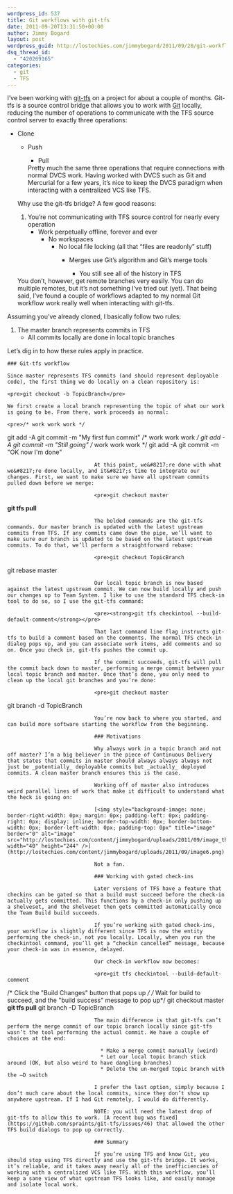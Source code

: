 ```yaml
---
wordpress_id: 537
title: Git workflows with git-tfs
date: 2011-09-20T13:31:50+00:00
author: Jimmy Bogard
layout: post
wordpress_guid: http://lostechies.com/jimmybogard/2011/09/20/git-workflows-with-git-tfs/
dsq_thread_id:
  - "420269165"
categories:
  - git
  - TFS
---
```

I’ve been working with [git-tfs](https://github.com/spraints/git-tfs) on a project for about a couple of months. Git-tfs is a source control bridge that allows you to work with [Git](http://git-scm.com/) locally, reducing the number of operations to communicate with the TFS source control server to exactly three operations:

  * Clone 
      * Push 
          * Pull</ul> 
        Pretty much the same three operations that require connections with normal DVCS work. Having worked with DVCS such as Git and Mercurial for a few years, it’s nice to keep the DVCS paradigm when interacting with a centralized VCS like TFS.
        
        Why use the git-tfs bridge? A few good reasons:
        
          1. You’re not communicating with TFS source control for nearly every operation 
              * Work perpetually offline, forever and ever 
                  * No workspaces 
                      * No local file locking (all that “files are readonly” stuff) 
                          * Merges use Git’s algorithm and Git’s merge tools 
                              * You still see all of the history in TFS</ol> 
                            You don’t, however, get remote branches very easily. You can do multiple remotes, but it’s not something I’ve tried out (yet). That being said, I’ve found a couple of workflows adapted to my normal Git workflow work really well when interacting with git-tfs.
                            
                            Assuming you’ve already cloned, I basically follow two rules:
                            
                              1. The master branch represents commits in TFS 
                                  * All commits locally are done in local topic branches</ol> 
                                Let’s dig in to how these rules apply in practice.
                                
                                ### Git-tfs workflow
                                
                                Since master represents TFS commits (and should represent deployable code), the first thing we do locally on a clean repository is:
                                
                                <pre>git checkout -b TopicBranch</pre>
                                
                                We first create a local branch representing the topic of what our work is going to be. From there, work proceeds as normal:
                                
                                <pre>/* work work work */
git add -A
git commit -m "My first fun commit"
/* work work work */
git add -A
git commit -m "Still going"
/* work work work */
git add -A
git commit -m "OK now I'm done"</pre>
                                
                                At this point, we&#8217;re done with what we&#8217;re done locally, and it&#8217;s time to integrate our changes. First, we want to make sure we have all upstream commits pulled down before we merge:
                                
                                <pre>git checkout master
<strong>git tfs pull</strong></pre>
                                
                                The bolded commands are the git-tfs commands. Our master branch is updated with the latest upstream commits from TFS. If any commits came down the pipe, we’ll want to make sure our branch is updated to be based on the latest upstream commits. To do that, we’ll perform a straightforward rebase:
                                
                                <pre>git checkout TopicBranch
git rebase master</pre>
                                
                                Our local topic branch is now based against the latest upstream commit. We can now build locally and push our changes up to Team System. I like to use the standard TFS check-in tool to do so, so I use the git-tfs command:
                                
                                <pre><strong>git tfs checkintool --build-default-comment</strong></pre>
                                
                                That last command line flag instructs git-tfs to build a comment based on the comments. The normal TFS check-in dialog pops up, and you can associate work items, add comments and so on. Once you check in, git-tfs pushes the commit up.
                                
                                If the commit succeeds, git-tfs will pull the commit back down to master, performing a merge commit between your local topic branch and master. Once that’s done, you only need to clean up the local git branches and you’re done:
                                
                                <pre>git checkout master
git branch -d TopicBranch</pre>
                                
                                You’re now back to where you started, and can build more software starting the workflow from the beginning.
                                
                                ### Motivations
                                
                                Why always work in a topic branch and not off master? I’m a big believer in the piece of Continuous Delivery that states that commits in master should always always always not just be _potentially_ deployable commits but _actually_ deployed commits. A clean master branch ensures this is the case.
                                
                                Working off of master also introduces weird parallel lines of work that make it difficult to understand what the heck is going on:
                                
                                [<img style="background-image: none; border-right-width: 0px; margin: 0px; padding-left: 0px; padding-right: 0px; display: inline; border-top-width: 0px; border-bottom-width: 0px; border-left-width: 0px; padding-top: 0px" title="image" border="0" alt="image" src="http://lostechies.com/content/jimmybogard/uploads/2011/09/image_thumb6.png" width="40" height="244" />](http://lostechies.com/content/jimmybogard/uploads/2011/09/image6.png)
                                
                                Not a fan.
                                
                                ### Working with gated check-ins
                                
                                Later versions of TFS have a feature that checkins can be gated so that a build must succeed before the check-in actually gets committed. This functions by a check-in only pushing up a shelveset, and the shelveset then gets committed automatically once the Team Build build succeeds.
                                
                                If you’re working with gated check-ins, your workflow is slightly different since TFS is now the entity performing the check-in, not you locally. Locally, when you run the checkintool command, you’ll get a “checkin cancelled” message, because your check-in was in essence, delayed.
                                
                                Our check-in workflow now becomes:
                                
                                <pre>git tfs checkintool --build-default-comment
/* Click the "Build Changes" button that pops up */
/* Wait for build to succeed, and the "build success" message to pop up*/
git checkout master
<strong>git tfs pull</strong>
git branch -D TopicBranch</pre>
                                
                                The main difference is that git-tfs can’t perform the merge commit of our topic branch locally since git-tfs wasn’t the tool performing the actual commit. We have a couple of choices at the end:
                                
                                  * Make a merge commit manually (weird)
                                  * Let our local topic branch stick around (OK, but also weird to have dangling branches)
                                  * Delete the un-merged topic branch with the –D switch
                                
                                I prefer the last option, simply because I don’t much care about the local commits, since they don’t show up anywhere upstream. If I had Git remotely, I would do differently.
                                
                                NOTE: you will need the latest drop of git-tfs to allow this to work. [A recent bug was fixed](https://github.com/spraints/git-tfs/issues/46) that allowed the other TFS build dialogs to pop up correctly.
                                
                                ### Summary
                                
                                If you’re using TFS and know Git, you should stop using TFS directly and use the git-tfs bridge. It works, it’s reliable, and it takes away nearly all of the inefficiencies of working with a centralized VCS like TFS. With this workflow, you’ll keep a sane view of what upstream TFS looks like, and easily manage and isolate local work.